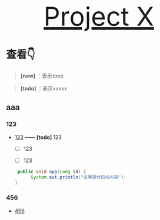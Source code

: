 <!-- # **Project X** -->

<!--   <img src="https://raw.githubusercontent.com/JessicaLim8/JessicaLim8/master/wordcloud/wordcloud.png" alt="WordCloud" width="100%"> -->
<!-- ![你想干啥](https://raw.githubusercontent.com/JessicaLim8/JessicaLim8/master/wordcloud/wordcloud.png) -->

<p style="text-align:center">
   <a href="https://github.com/Vincent3Hsia/Project_X" style="font-size:500%">
         Project X
   </a>
</p>

<!-- # What is Project X ? -->
<!-- > Project X 是一个导航 —— [Vincent Hsia](https://github.com/Vincent3Hsia) -->




# 查看👇

> **[new]** ：表示xxxx 

> **[todo]** ：表示xxxxx


## aaa

### 123

- [123](123) —— **[todo]** 123

  - [ ] 123
  - [ ] 123 


  ```java
   public void app(Long id) {
        System.out.println("这里是代码块内容");
  }
  ```

### 456
- [456]()



